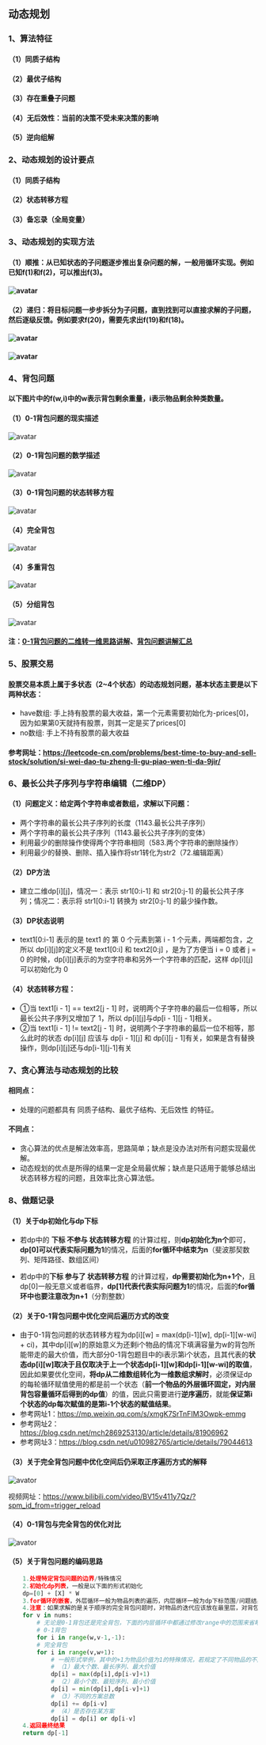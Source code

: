 ## 动态规划

### 1、算法特征
#### （1）同质子结构
#### （2）最优子结构
#### （3）存在重叠子问题
#### （4）无后效性：当前的决策不受未来决策的影响
#### （5）逆向组解

### 2、动态规划的设计要点
#### （1）同质子结构
#### （2）状态转移方程
#### （3）备忘录（全局变量）

### 3、动态规划的实现方法
#### （1）顺推：从已知状态的子问题逐步推出复杂问题的解，一般用循环实现。例如已知f(1)和f(2)，可以推出f(3)。
#### ![avatar](https://note.youdao.com/yws/public/resource/92524f6bde32729673febedf95825926/xmlnote/8B94325B37CA4656A578C86B59F548F2/36681)

#### （2）递归：将目标问题一步步拆分为子问题，直到找到可以直接求解的子问题，然后逐级反馈。例如要求f(20)，需要先求出f(19)和f(18)。
#### ![avatar](https://note.youdao.com/yws/public/resource/92524f6bde32729673febedf95825926/xmlnote/47E7AA7F138C4A06A8BB6587E0A749D3/36683)
#### ![avatar](https://note.youdao.com/yws/public/resource/92524f6bde32729673febedf95825926/xmlnote/FBC23F7237AF4A3F919DB8F138F334BE/36685)

### 4、背包问题
#### 以下图片中的f(w,i)中的w表示背包剩余重量，i表示物品剩余种类数量。
#### （1）0-1背包问题的现实描述
![avatar](https://note.youdao.com/yws/public/resource/372ddacb31c50d8d76d6ae783350696d/xmlnote/09E3941853C24E55A735B65ADD212A5C/38261)
#### （2）0-1背包问题的数学描述
![avatar](https://note.youdao.com/yws/public/resource/372ddacb31c50d8d76d6ae783350696d/xmlnote/E30A6B4F4D864C58BFBC49B48664CCAA/38263)
#### （3）0-1背包问题的状态转移方程
![avatar](https://note.youdao.com/yws/public/resource/372ddacb31c50d8d76d6ae783350696d/xmlnote/3768F1FFA10A4D79A143B71200799E9B/38265)
#### （4）完全背包
![avatar](https://note.youdao.com/yws/public/resource/372ddacb31c50d8d76d6ae783350696d/xmlnote/CC3FACFFAF8540A5BE05A72E2B6E4D27/38268)
#### （4）多重背包
![avatar](https://note.youdao.com/yws/public/resource/372ddacb31c50d8d76d6ae783350696d/xmlnote/211A37BE439047C9AFC53ABE7B2099D4/38271)
#### （5）分组背包
![avatar](https://note.youdao.com/yws/public/resource/372ddacb31c50d8d76d6ae783350696d/xmlnote/BA95D2ADE36741B8A07BBFB59BA1EC23/38273)

#### 注：[0-1背包问题的二维转一维思路讲解](https://mp.weixin.qq.com/s/xmgK7SrTnFIM3Owpk-emmg)、[背包问题讲解汇总](https://leetcode-cn.com/problems/target-sum/solution/gong-shui-san-xie-yi-ti-si-jie-dfs-ji-yi-et5b/)

### 5、股票交易
#### 股票交易本质上属于多状态（2~4个状态）的动态规划问题，基本状态主要是以下两种状态：
- have数组: 手上持有股票的最大收益，第一个元素需要初始化为-prices[0]，因为如果第0天就持有股票，则其一定是买了prices[0]
- no数组: 手上不持有股票的最大收益
#### 参考网址：https://leetcode-cn.com/problems/best-time-to-buy-and-sell-stock/solution/si-wei-dao-tu-zheng-li-gu-piao-wen-ti-da-9jir/

### 6、最长公共子序列与字符串编辑（二维DP）
#### （1）问题定义：给定两个字符串或者数组，求解以下问题：
- 两个字符串的最长公共子序列的长度（1143.最长公共子序列）
- 两个字符串的最长公共子序列（1143.最长公共子序列的变体）
- 利用最少的删除操作使得两个字符串相同（583.两个字符串的删除操作）
- 利用最少的替换、删除、插入操作将str1转化为str2（72.编辑距离）
#### （2）DP方法
- 建立二维dp[i][j]，情况一：表示 str1[0:i-1] 和 str2[0:j-1] 的最长公共子序列；情况二：表示将 str1[0:i-1] 转换为 str2[0:j-1] 的最少操作数。
#### （3）DP状态说明
- text1[0:i-1] 表示的是 text1 的 第 0 个元素到第 i - 1 个元素，两端都包含，之所以 dp[i][j]的定义不是 text1[0:i] 和 text2[0:j] ，是为了方便当 i = 0 或者 j = 0 的时候，dp[i][j]表示的为空字符串和另外一个字符串的匹配，这样 dp[i][j]可以初始化为 0
#### （4）状态转移方程：
- ①当 text1[i - 1] == text2[j - 1] 时，说明两个子字符串的最后一位相等，所以最长公共子序列又增加了 1，所以 dp[i][j]与dp[i - 1][j - 1]相关。
- ②当 text1[i - 1] != text2[j - 1] 时，说明两个子字符串的最后一位不相等，那么此时的状态 dp[i][j] 应该与 dp[i - 1][j] 和 dp[i][j - 1]有关，如果是含有替换操作，则dp[i][j]还与dp[i-1][j-1]有关

### 7、贪心算法与动态规划的比较
#### 相同点：
- 处理的问题都具有 同质子结构、最优子结构、无后效性 的特征。
#### 不同点：
- 贪心算法的优点是解法效率高，思路简单；缺点是没办法对所有问题实现最优解。
- 动态规划的优点是所得的结果一定是全局最优解；缺点是只适用于能够总结出状态转移方程的问题，且效率比贪心算法低。

### 8、做题记录
#### （1）关于dp初始化与dp下标
- 若dp中的 **下标 不参与 状态转移方程** 的计算过程，则**dp初始化为n个**即可，**dp[0]可以代表实际问题为1**的情况，后面的**for循环中结束为n**（斐波那契数列、矩阵路径、数组区间）

- 若dp中的**下标 参与了 状态转移方程** 的计算过程，**dp需要初始化为n+1个**，且dp[0]一般无意义或者临界，**dp[1]代表代表实际问题为1**的情况，后面的**for循环中也要注意改为n+1**（分割整数）

#### （2）关于0-1背包问题中优化空间后遍历方式的改变
- 由于0-1背包问题的状态转移方程为dp[i][w] = max(dp[i-1][w], dp[i-1][w-wi] + ci)，其中dp[i][w]的原始意义为还剩i个物品的情况下填满容量为w的背包所能带走的最大价值，而大部分0-1背包题目中的i表示第i个状态，且其代表的**状态dp[i][w]取决于且仅取决于上一个状态dp[i-1][w]和dp[i-1][w-wi]的取值**，因此如果要优化空间，**将dp从二维数组转化为一维数组求解时**，必须保证dp的每轮循环赋值使用的都是前一个状态（**前一个物品的外层循环固定，对内层背包容量循环后得到的dp值**）的值，因此只需要进行**逆序遍历**，就能**保证第i个状态的dp每次赋值的是第i-1个状态的赋值结果**。
- 参考网址1：https://mp.weixin.qq.com/s/xmgK7SrTnFIM3Owpk-emmg
- 参考网址2：https://blog.csdn.net/mch2869253130/article/details/81906962
- 参考网址3：https://blog.csdn.net/u010982765/article/details/79044613

#### （3）关于完全背包问题中优化空间后仍采取正序遍历方式的解释
![avator](https://note.youdao.com/yws/public/resource/92524f6bde32729673febedf95825926/xmlnote/F133578F256B4C768711EA07DBB9C10E/39396)

视频网址：https://www.bilibili.com/video/BV15v411y7Qz/?spm_id_from=trigger_reload

#### （4）0-1背包与完全背包的优化对比
![avator](https://note.youdao.com/yws/public/resource/92524f6bde32729673febedf95825926/xmlnote/01D989F79F6047A3B7C832277E900DFC/39398)
#### （5）关于背包问题的编码思路
```python
    1.处理特定背包问题的边界/特殊情况
    2.初始化dp列表，一般是以下面的形式初始化
    dp=[0] + [X] * W
    3.for循环的嵌套，外层循环一般为物品列表的遍历，内层循环一般为dp下标范围/问题结果范围，0-1背包的内层循环为逆序，完全背包的内层循环为正序。
    4.注意：如果求解的是关于顺序的完全背包问题时，对物品的迭代应该放在最里层，对背包的迭代放在外层，只有这样才能让物品按一定顺序放入背包中。（139.单词拆分）（377.组合总和-iv）
    for v in nums:
        # 无论是0-1背包还是完全背包，下面的内层循环中都通过修改range中的范围来省略“背包容量<物品容量”的情况
        # 0-1背包
        for i in range(w,v-1,-1):
        # 完全背包
        for i in range(v,w+1):
            # 一般形式举例，其中的+1为物品价值为1的特殊情况，若规定了不同物品的不同价值，+1应该替换为具体的价值+C[v]
            # （1）最大个数、最长序列、最大价值
            dp[i] = max(dp[i],dp[i-v]+1)
            # （2）最小个数、最短序列、最小价值
            dp[i] = min(dp[i],dp[i-v]+1)
            # （3）不同的方案总数
            dp[i] += dp[i-v]
            # （4）是否存在某方案
            dp[i] = dp[i] or dp[i-v]
    4.返回最终结果
    return dp[-1]
```